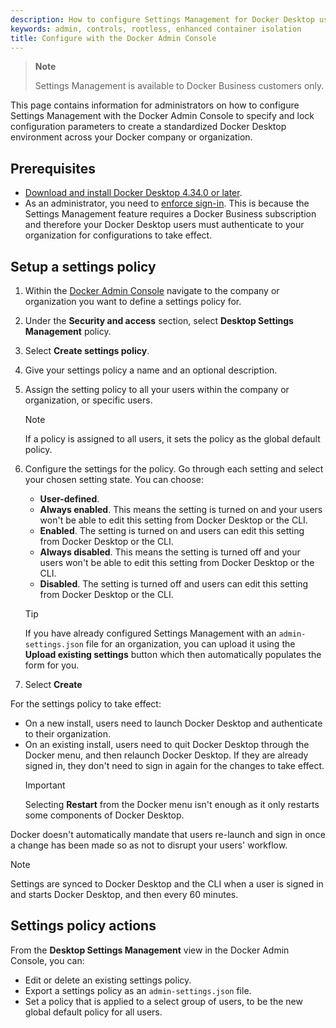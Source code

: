 ```yaml
---
description: How to configure Settings Management for Docker Desktop using the Docker Admin Console
keywords: admin, controls, rootless, enhanced container isolation
title: Configure with the Docker Admin Console
---
```


>**Note**
>
>Settings Management is available to Docker Business customers only.

This page contains information for administrators on how to configure Settings Management with the Docker Admin Console to specify and lock configuration parameters to create a standardized Docker Desktop environment across your Docker company or organization.

## Prerequisites

- [Download and install Docker Desktop 4.34.0 or later](/desktop/release-notes.md).
- As an administrator, you need to [enforce
  sign-in](/security/for-admins/enforce-sign-in/_index.md). This is
because the Settings Management feature requires a Docker Business
subscription and therefore your Docker Desktop users must authenticate to your
organization for configurations to take effect. 

## Setup a settings policy

1. Within the [Docker Admin Console](https://admin.docker.com/) navigate to the company or organization you want to define a settings policy for. 
2. Under the **Security and access** section, select **Desktop Settings Management** policy. 
3. Select **Create settings policy**.
4. Give your settings policy a name and an optional description.
5. Assign the setting policy to all your users within the company or organization, or specific users. 

   > [!NOTE]
   >
   > If a policy is assigned to all users, it sets the policy as the global default policy.

6. Configure the settings for the policy. Go through each setting and select your chosen setting state. You can choose:
   - **User-defined**. 
   - **Always enabled**. This means the setting is turned on and your users won't be able to edit this setting from Docker Desktop or the CLI.
   - **Enabled**. The setting is turned on and users can edit this setting from Docker Desktop or the CLI.
   - **Always disabled**. This means the setting is turned off and your users won't be able to edit this setting from Docker Desktop or the CLI.
   - **Disabled**. The setting is turned off and users can edit this setting from Docker Desktop or the CLI.
   
   > [!TIP]
   >
   > If you have already configured Settings Management with an `admin-settings.json` file for an organization, you can upload it using the **Upload existing settings** button which then automatically populates the form for you. 
   
7. Select **Create**

For the settings policy to take effect:
- On a new install, users need to launch Docker Desktop and authenticate to their organization.
- On an existing install, users need to quit Docker Desktop through the Docker menu, and then relaunch Docker Desktop. If they are already signed in, they don't need to sign in again for the changes to take effect.
  > [!IMPORTANT]
  >
  > Selecting **Restart** from the Docker menu isn't enough as it only restarts some components of Docker Desktop.

Docker doesn't automatically mandate that users re-launch and sign in once a change has been made so as not to disrupt your users' workflow.

> [!NOTE]
>
> Settings are synced to Docker Desktop and the CLI when a user is signed in and starts Docker Desktop, and then every 60 minutes. 

## Settings policy actions

From the **Desktop Settings Management** view in the Docker Admin Console, you can:
- Edit or delete an existing settings policy. 
- Export a settings policy as an `admin-settings.json` file.
- Set a policy that is applied to a select group of users, to be the new global default policy for all users. 